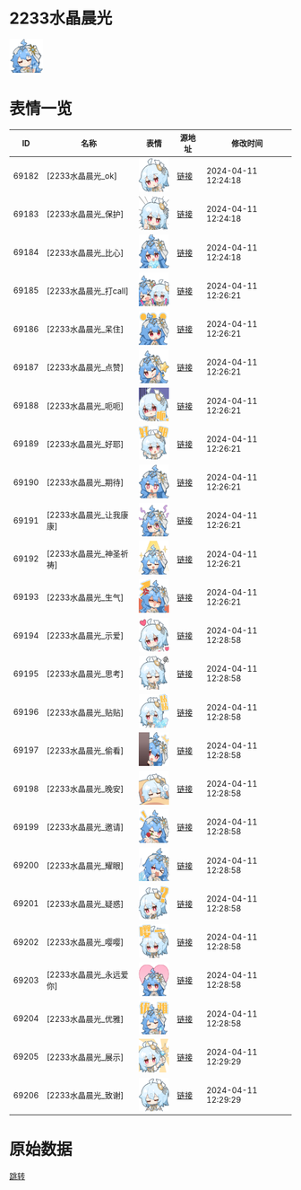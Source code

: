 # 2233水晶晨光

<img src="./cover.png" height="60" alt="cover" />

# 表情一览

|ID|名称|表情|源地址|修改时间|
|----|----|----|----|----|
|69182|[2233水晶晨光_ok]|<img src="./pic/069182_%5B2233水晶晨光_ok%5D.png" height="60" alt="ok"/>|[链接](https://i0.hdslb.com/bfs/emote/8e04bd09d9be77789c499ee896b1d27b34eaf99a.png)|2024-04-11 12:24:18|
|69183|[2233水晶晨光_保护]|<img src="./pic/069183_%5B2233水晶晨光_保护%5D.png" height="60" alt="保护"/>|[链接](https://i0.hdslb.com/bfs/emote/75c6dee22aac182300c5e3c7fa7eecbcce605fe9.png)|2024-04-11 12:24:18|
|69184|[2233水晶晨光_比心]|<img src="./pic/069184_%5B2233水晶晨光_比心%5D.png" height="60" alt="比心"/>|[链接](https://i0.hdslb.com/bfs/emote/3456c6ed22f6d53561afdb963a16dd132239d23c.png)|2024-04-11 12:24:18|
|69185|[2233水晶晨光_打call]|<img src="./pic/069185_%5B2233水晶晨光_打call%5D.png" height="60" alt="打call"/>|[链接](https://i0.hdslb.com/bfs/emote/693f7b9bf0af9bf033eebe8e9c0c91b212e418d9.png)|2024-04-11 12:26:21|
|69186|[2233水晶晨光_呆住]|<img src="./pic/069186_%5B2233水晶晨光_呆住%5D.png" height="60" alt="呆住"/>|[链接](https://i0.hdslb.com/bfs/emote/73c802ef9c204769ed3da6021822a93fc243c0e0.png)|2024-04-11 12:26:21|
|69187|[2233水晶晨光_点赞]|<img src="./pic/069187_%5B2233水晶晨光_点赞%5D.png" height="60" alt="点赞"/>|[链接](https://i0.hdslb.com/bfs/emote/8ab90d4e5c957bde38038c99252b38ff1eb662e6.png)|2024-04-11 12:26:21|
|69188|[2233水晶晨光_呃呃]|<img src="./pic/069188_%5B2233水晶晨光_呃呃%5D.png" height="60" alt="呃呃"/>|[链接](https://i0.hdslb.com/bfs/emote/b59bccc60242f2d48a007bede7f333f2a548e00a.png)|2024-04-11 12:26:21|
|69189|[2233水晶晨光_好耶]|<img src="./pic/069189_%5B2233水晶晨光_好耶%5D.png" height="60" alt="好耶"/>|[链接](https://i0.hdslb.com/bfs/emote/f1f0aa6cd9b762ece8df55e3324e5ba179a77224.png)|2024-04-11 12:26:21|
|69190|[2233水晶晨光_期待]|<img src="./pic/069190_%5B2233水晶晨光_期待%5D.png" height="60" alt="期待"/>|[链接](https://i0.hdslb.com/bfs/emote/45df0e32ebc7dcde18d3c77762b02a3032a839a7.png)|2024-04-11 12:26:21|
|69191|[2233水晶晨光_让我康康]|<img src="./pic/069191_%5B2233水晶晨光_让我康康%5D.png" height="60" alt="让我康康"/>|[链接](https://i0.hdslb.com/bfs/emote/f19e763eb84fba507fc8fe313a2b6054d524dcd6.png)|2024-04-11 12:26:21|
|69192|[2233水晶晨光_神圣祈祷]|<img src="./pic/069192_%5B2233水晶晨光_神圣祈祷%5D.png" height="60" alt="神圣祈祷"/>|[链接](https://i0.hdslb.com/bfs/emote/e64be55e19669561a499adc5ca27eae0b88fa9c5.png)|2024-04-11 12:26:21|
|69193|[2233水晶晨光_生气]|<img src="./pic/069193_%5B2233水晶晨光_生气%5D.png" height="60" alt="生气"/>|[链接](https://i0.hdslb.com/bfs/emote/a9f490279b232a15029779b6f471d48c73e8713b.png)|2024-04-11 12:26:21|
|69194|[2233水晶晨光_示爱]|<img src="./pic/069194_%5B2233水晶晨光_示爱%5D.png" height="60" alt="示爱"/>|[链接](https://i0.hdslb.com/bfs/emote/6052c3e3227998b0b77952b55ff2c52dc12e23e8.png)|2024-04-11 12:28:58|
|69195|[2233水晶晨光_思考]|<img src="./pic/069195_%5B2233水晶晨光_思考%5D.png" height="60" alt="思考"/>|[链接](https://i0.hdslb.com/bfs/emote/e345e2be8ad7bf77dd63cd4895ab9bcd1e3fffdf.png)|2024-04-11 12:28:58|
|69196|[2233水晶晨光_贴贴]|<img src="./pic/069196_%5B2233水晶晨光_贴贴%5D.png" height="60" alt="贴贴"/>|[链接](https://i0.hdslb.com/bfs/emote/07c284f1379c4798135a74b99a0ca78bd2717fb0.png)|2024-04-11 12:28:58|
|69197|[2233水晶晨光_偷看]|<img src="./pic/069197_%5B2233水晶晨光_偷看%5D.png" height="60" alt="偷看"/>|[链接](https://i0.hdslb.com/bfs/emote/e90a9de4c3bd2e4d4600351319dde812bc31b761.png)|2024-04-11 12:28:58|
|69198|[2233水晶晨光_晚安]|<img src="./pic/069198_%5B2233水晶晨光_晚安%5D.png" height="60" alt="晚安"/>|[链接](https://i0.hdslb.com/bfs/emote/96b040179aa52e437610a33e89edc85689f242d3.png)|2024-04-11 12:28:58|
|69199|[2233水晶晨光_邀请]|<img src="./pic/069199_%5B2233水晶晨光_邀请%5D.png" height="60" alt="邀请"/>|[链接](https://i0.hdslb.com/bfs/emote/5ac6bdd3f8899365fb3b3772b17c90b5369ebeef.png)|2024-04-11 12:28:58|
|69200|[2233水晶晨光_耀眼]|<img src="./pic/069200_%5B2233水晶晨光_耀眼%5D.png" height="60" alt="耀眼"/>|[链接](https://i0.hdslb.com/bfs/emote/adf65e90d4c7101f704a693cad5447c3fc3e6f34.png)|2024-04-11 12:28:58|
|69201|[2233水晶晨光_疑惑]|<img src="./pic/069201_%5B2233水晶晨光_疑惑%5D.png" height="60" alt="疑惑"/>|[链接](https://i0.hdslb.com/bfs/emote/c34da9b2264885cf16864066fe10e136a33a1879.png)|2024-04-11 12:28:58|
|69202|[2233水晶晨光_嘤嘤]|<img src="./pic/069202_%5B2233水晶晨光_嘤嘤%5D.png" height="60" alt="嘤嘤"/>|[链接](https://i0.hdslb.com/bfs/emote/7516afe095d514bf3138de11a35367cb01fabfb8.png)|2024-04-11 12:28:58|
|69203|[2233水晶晨光_永远爱你]|<img src="./pic/069203_%5B2233水晶晨光_永远爱你%5D.png" height="60" alt="永远爱你"/>|[链接](https://i0.hdslb.com/bfs/emote/922020fd7959fd5da860a11de2e291337c5602af.png)|2024-04-11 12:28:58|
|69204|[2233水晶晨光_优雅]|<img src="./pic/069204_%5B2233水晶晨光_优雅%5D.png" height="60" alt="优雅"/>|[链接](https://i0.hdslb.com/bfs/emote/3ac7c4035ee9dba27ff249a272065e6efea14948.png)|2024-04-11 12:28:58|
|69205|[2233水晶晨光_展示]|<img src="./pic/069205_%5B2233水晶晨光_展示%5D.png" height="60" alt="展示"/>|[链接](https://i0.hdslb.com/bfs/emote/15bf8c9fd7b2f668b94fd71854540c6fee29b917.png)|2024-04-11 12:29:29|
|69206|[2233水晶晨光_致谢]|<img src="./pic/069206_%5B2233水晶晨光_致谢%5D.png" height="60" alt="致谢"/>|[链接](https://i0.hdslb.com/bfs/emote/3d406af67b7b524eccbcaeca1df4771f19d913f6.png)|2024-04-11 12:29:29|

# 原始数据

[跳转](./raw.json)

